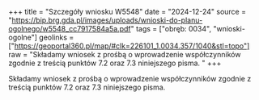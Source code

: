 +++
title = "Szczegóły wniosku W5548"
date = "2024-12-24"
source = "https://bip.brg.gda.pl/images/uploads/wnioski-do-planu-ogolnego/w5548_cc7917584a5a.pdf"
tags = ["obręb: 0034", "wnioski-ogolne"]
geolinks = ["https://geoportal360.pl/map/#clk=226101_1.0034.357/1040&stl=topo"]
raw = "Składamy wniosek z prośbą o wprowadzenie współczynników zgodnie z treścią punktów 7.2 oraz 7.3 niniejszego pisma. "
+++

Składamy wniosek z prośbą o wprowadzenie współczynników zgodnie z treścią punktów 7.2 oraz
7.3 niniejszego pisma.



